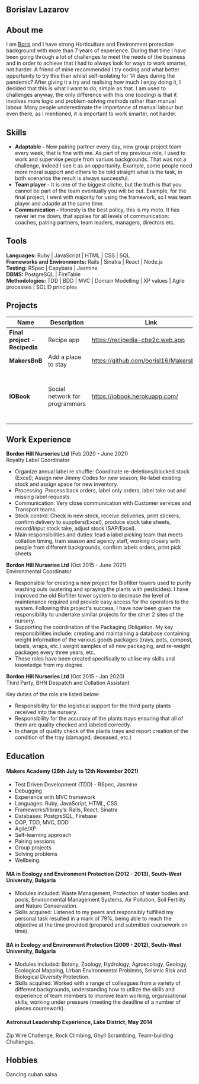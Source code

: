 ## Borislav Lazarov

## About me

I am <a href="https://borisl16.github.io">Boris</a> and I have strong Horticulture and Environment protection background with more than 7 years of experience. During that time I have been going through a lot of challenges to meet the needs of the business and in order to achieve that I had to always look for ways to work smarter, not harder. A friend of mine recommended I try coding and what better opportunity to try this than whilst self-isolating for 14 days during the pandemic? After giving it a try and realising how much I enjoy doing it, I decided that this is what I want to do, simple as that. I am used to challenges anyway, the only difference with this one (coding) is that it involves more logic and problem-solving methods rather than manual labour. Many people underestimate the importance of manual labour but even there, as I mentioned, it is important to work smarter, not harder.

## Skills

- **Adaptable -** New pairing partner every day, new group project team every week, that is fine with me. As part of my previous role, I used to work and supervise people from variuos backgrounds. That was not a challenge, indeed I see it as an opportunity. Example, some people need more moral support and others to be told straight what is the task, in both scenarios the result is always successful.
- **Team player -** It is one of the biggest cliche, but the truth is that you cannot be part of the team eventually you will be out. Example, for the final project, I went with majority for using the framework, so I was team player and adaptle at the same time.
- **Communication -** Honesty is the best policy, this is my moto. It has never let me down, that applies for all levels of communication: coaches, pairing partners, team leaders, managers, directors etc. 
 
 
## Tools

**Languages:** Ruby | JavaScript | HTML | CSS | SQL\
**Frameworks and Environments:** Rails | Sinatra | React | Node.js\
**Testing:** RSpec | Capybara | Jasmine\
**DBMS:** PostgreSQL | FireTable\
**Methodologies:** TDD | BDD | MVC | Domain Modelling | XP values | Agile processes | SOLID principles




## Projects

| Name                         | Description       | Link |Tech/tools        |
| ---------------------------- | ----------------- | ----------------- | --------- |
| **Final project - Recipedia**            | Recipe app | https://recipedia-cbe2c.web.app |React, Jest, Firebase
| **MakersBnB** | Add a place to stay |https://github.com/borisl16/Makersbnb.git| Ruby
| **IOBook** | Social network for programmers|https://iobook.herokuapp.com/| Ruby on Rails, RSpec, Capybara, HTML, CSS, Heroku


## Work Experience

**Bordon Hill Nurseries Ltd** (Feb 2020 - June 2021)  
Royalty Label Coordinator

- Organize annual label re shuffle: Coordinate re-deletions/blocked stock (Excel); Assign new Jimmy Codes for new season; Re-label existing stock and assign space for new inventory.
 - Processing: Process back orders, label only orders, label take out and missing label requests.
- Communication: Very close communication with Customer services and Transport teams.
- Stock control: Check in new stock, receive deliveries, print stickers, confirm delivery to suppliers(Excel), produce stock take sheets, record/input stock take, adjust stock (SAP/Excel). 
- Main responsibilities and duties: lead a label picking team that meets collation timing, train season and agency staff, working closely with people from different backgrounds, confirm labels orders, print pick sheets

**Bordon Hill Nurseries Ltd** (Oct 2015 - June 2021)  
Environmental Coordinator

- Responsible for creating a new project for Biofilter towers used to purify washing outs (watering and spraying the plants with pesticides). I have improved the old Biofilter tower system to decrease the level of maintenance required and provide easy access for the operators to the system. Following this project's success, I have now been given the responsibility to undertake similar projects for the other 2 sites of the nursery.
- Supporting the coordination of the Packaging Obligation. My key responsibilities include: creating and maintaining a database containing weight information of the various goods packages (trays, pots, compost, labels, wraps, etc.) weight samples of all new packaging, and re-weight packages every three years, etc.
- These roles have been created specifically to utilise my skills and knowledge from my degree.

**Bordon Hill Nurseries Ltd** (Oct 2015 - Jan 2020)  
Third Party, BHN Despatch and Collation Assistant

Key duties of the role are listed below: 
- Responsibility for the logistical support for the third party plants received into the nursery.
- Responsibility for the accuracy of the plants trays ensuring that all of them are quality checked and labeled correctly.
- In charge of quality check of the plants trays and report creation of the condition of the tray (damaged, deceased, etc.) 



## Education

#### Makers Academy (26th July to 12th November 2021)
- Test Driven Development (TDD) - RSpec, Jasmine
- Debugging
- Experience with MVC framework
- Languages: Ruby, JavaScript, HTML, CSS
- Frameworks/library’s: Rails, React, Sinatra
- Databases: PostgrsSQL, Firebase
- OOP, TDD, MVC, DDD
- Agile/XP
- Self-learning approach
- Pairing sessions
- Group projects
- Solving problems
- Wellbeing.


####  MA in Ecology and Environment Protection (2012 - 2013), South-West University, Bulgaria

- Modules included: Waste Management, Protection of water bodies and pools, Environmental Management Systems, Air Pollution, Soil Fertility and Nature Conservation.
- Skills acquired: Listened to my peers and responsibly fulfilled my personal task resulted in a mark of 79%, being able to reach the objective at the time provided (prepared and submitted coursework on time).

#### BA in Ecology and Environment Protection (2009 - 2012), South-West University, Bulgaria

- Modules included: Botany, Zoology, Hydrology, Agroecology, Geology, Ecological Mapping, Urban Environmental Problems, Seismic Risk and Biological Diversity Protection. 
- Skills acquired: Worked with a range of colleagues from a variety of different backgrounds, understanding how to utilize the skills and experience of team members to improve team working, organisational skills, working under pressure (meeting the deadline of a number of pieces coursework).

#### Astronaut Leadership Experience, Lake District, May 2014

Zip Wire Challenge, Rock Climbing, Ghyll Scrambling, Team-building Challenges.

## Hobbies

Dancing cuban salsa

